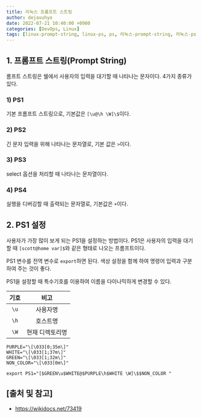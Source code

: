 ```yaml
---
title: 리눅스 프롬프트 스트링
author: dejavuhyo
date: 2022-07-21 10:40:00 +0900
categories: [DevOps, Linux]
tags: [linux-prompt-string, linux-ps, ps, 리눅스-prompt-string, 리눅스-ps, 리눅스-프롬프트-스트링, 프롬프트-스트링]
---
```


## 1. 프롬프트 스트링(Prompt String)
롬프트 스트링은 쉘에서 사용자의 입력을 대기할 때 나타나는 문자이다. 4가지 종류가 있다.

### 1) PS1
기본 프롬프트 스트링으로, 기본값은 `[\u@\h \W]\$`이다.

### 2) PS2
긴 문자 입력을 위해 나타나는 문자열로, 기본 값은 `>`이다.

### 3) PS3
select 옵션을 처리할 때 나타나는 문자열이다.

### 4) PS4
실행을 디버깅할 때 출력되는 문자열로, 기본값은 `+`이다.

## 2. PS1 설정
사용자가 가장 많이 보게 되는 PS1을 설정하는 방법이다. PS1은 사용자의 입력을 대기할 때 `[scott@home var]$`와 같은 형태로 나오는 프롬프트이다.

PS1 변수를 전역 변수로 `export`하면 된다. 색상 설정을 함께 하여 명령어 입력과 구분하여 주는 것이 좋다.

PS1을 설정할 때 특수기호를 이용하여 이름을 다이나믹하게 변경할 수 있다.

| 기호 | 비고 |
|:---:|:---:|
| `\u` | 사용자명 |
| `\h` | 호스트명 |
| `\W` | 현재 디렉토리명 |

```text
PURPLE="\[\033[0;35m\]"
WHITE="\[\033[1;37m\]"
GREEN="\[\033[1;32m\]"
NON_COLOR="\[\033[0m\]"

export PS1="[$GREEN\u$WHITE@$PURPLE\h$WHITE \W]\$$NON_COLOR "
```

## [출처 및 참고]
* <https://wikidocs.net/73419>
